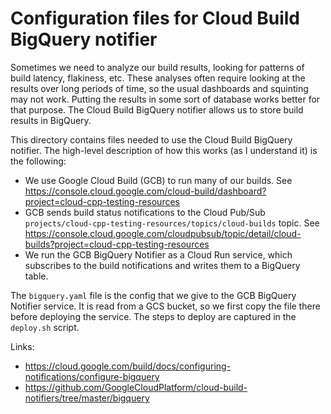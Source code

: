 # Configuration files for Cloud Build BigQuery notifier

Sometimes we need to analyze our build results, looking for patterns of build
latency, flakiness, etc. These analyses often require looking at the results
over long periods of time, so the usual dashboards and squinting may not work.
Putting the results in some sort of database works better for that purpose.
The Cloud Build BigQuery notifier allows us to store build results in BigQuery.

This directory contains files needed to use the Cloud Build BigQuery notifier.
The high-level description of how this works (as I understand it) is the
following:

- We use Google Cloud Build (GCB) to run many of our builds. See
  https://console.cloud.google.com/cloud-build/dashboard?project=cloud-cpp-testing-resources
- GCB sends build status notifications to the Cloud Pub/Sub
  `projects/cloud-cpp-testing-resources/topics/cloud-builds` topic. See
  https://console.cloud.google.com/cloudpubsub/topic/detail/cloud-builds?project=cloud-cpp-testing-resources
- We run the GCB BigQuery Notifier as a Cloud Run service, which subscribes to
  the build notifications and writes them to a BigQuery table.

The `bigquery.yaml` file is the config that we give to the GCB BigQuery
Notifier service. It is read from a GCS bucket, so we first copy the file there
before deploying the service. The steps to deploy are captured in the
`deploy.sh` script.

Links:

- https://cloud.google.com/build/docs/configuring-notifications/configure-bigquery
- https://github.com/GoogleCloudPlatform/cloud-build-notifiers/tree/master/bigquery
